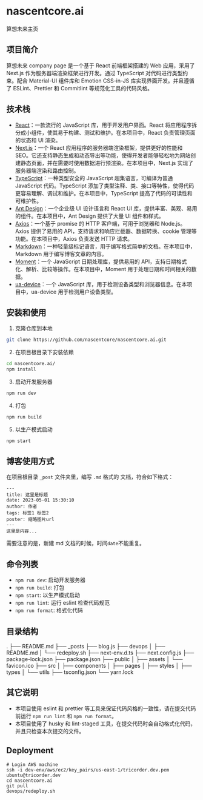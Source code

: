# nascentcore.ai
算想未来主页

## 项目简介

算想未来 company page 是一个基于 React 前端框架搭建的 Web 应用，采用了 Next.js 作为服务器端渲染框架进行开发。通过 TypeScript 对代码进行类型约束。配合 Material-UI 组件库和 Emotion CSS-in-JS 库实现界面开发。并且遵循了 ESLint、Prettier 和 Commitlint 等规范化工具的代码风格。

## 技术栈

- [React](https://reactjs.org/)：一款流行的 JavaScript 库，用于开发用户界面。React 将应用程序拆分成小组件，使其易于构建、测试和维护。在本项目中，React 负责管理页面的状态和 UI 渲染。
- [Next.js](https://nextjs.org/)：一个 React 应用程序的服务器端渲染框架，提供更好的性能和 SEO。它还支持静态生成和动态导出等功能，使得开发者能够轻松地为网站创建静态页面，并在需要时使用数据进行预渲染。在本项目中，Next.js 实现了服务器端渲染和路由控制。
- [TypeScript](https://www.typescriptlang.org/)：一种类型安全的 JavaScript 超集语言，可编译为普通 JavaScript 代码。TypeScript 添加了类型注释、类、接口等特性，使得代码更容易理解、调试和维护。在本项目中，TypeScript 提高了代码的可读性和可维护性。
- [Ant Design](https://ant.design/)：一个企业级 UI 设计语言和 React UI 库，提供丰富、美观、易用的组件。在本项目中，Ant Design 提供了大量 UI 组件和样式。
- [Axios](https://axios-http.com/)：一个基于 promise 的 HTTP 客户端，可用于浏览器和 Node.js。Axios 提供了易用的 API，支持请求和响应拦截器、数据转换、cookie 管理等功能。在本项目中，Axios 负责发送 HTTP 请求。
- [Markdown](https://daringfireball.net/projects/markdown/)：一种轻量级标记语言，用于编写格式简单的文档。在本项目中，Markdown 用于编写博客文章的内容。
- [Moment](https://momentjs.com/)：一个 JavaScript 日期处理库，提供易用的 API，支持日期格式化、解析、比较等操作。在本项目中，Moment 用于处理日期和时间相关的数据。
- [ua-device](https://github.com/3846masa/ua-device)：一个 JavaScript 库，用于检测设备类型和浏览器信息。在本项目中，ua-device 用于检测用户设备类型。

## 安装和使用

1. 克隆仓库到本地

```bash
git clone https://github.com/nascentcore/nascentcore.ai.git
```

2. 在项目根目录下安装依赖

```bash
cd nascentcore.ai/
npm install
```

3. 启动开发服务器

```bash
npm run dev
```

4. 打包

```bash
npm run build
```

5. 以生产模式启动

```bash
npm start
```

## 博客使用方式

在项目根目录 `_post` 文件夹里，编写 `.md` 格式的 文档，符合如下格式：

```
---
title: 这里是标题
date: 2023-05-01 15:30:10
author: 作者
tags: 标签1 标签2
poster: 缩略图片url
---
这里是内容...

```

需要注意的是，新建 md 文档的时候，时间`date`不能重复。

## 命令列表

- `npm run dev`: 启动开发服务器
- `npm run build`: 打包
- `npm start`: 以生产模式启动
- `npm run lint`: 运行 eslint 检查代码规范
- `npm run format`: 格式化代码

## 目录结构

.
├── README.md
├── \_posts
├── blog.js
├── devops
│ ├── README.md
│ └── redeploy.sh
├── next-env.d.ts
├── next.config.js
├── package-lock.json
├── package.json
├── public
│ ├── assets
│ └── favicon.ico
├── src
│ ├── components
│ ├── pages
│ ├── styles
│ ├── types
│ └── utils
├── tsconfig.json
└── yarn.lock

## 其它说明

- 本项目使用 eslint 和 prettier 等工具来保证代码风格的一致性，请在提交代码前运行 `npm run lint` 和 `npm run format`。
- 本项目使用了 husky 和 lint-staged 工具，在提交代码时会自动格式化代码，并且只检查本次提交的文件。

## Deployment

```
# Login AWS machine
ssh -i dev-env/aws/ec2/key_pairs/us-east-1/tricorder.dev.pem ubuntu@tricorder.dev
cd nascentcore.ai
git pull
devops/redeploy.sh
```
